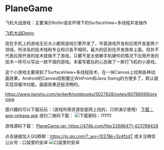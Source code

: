 # PlaneGame
飞机大战游戏：主要演示Kotlin语言环境下的SurfaceView+多线程并发操作

[飞机大战Demo](https://upload-images.jianshu.io/upload_images/2434271-8bc61873e05ec862.jpg?imageMogr2/auto-orient/strip%7CimageView2/2/w/1240)

现在手机上的游戏无论大小都用游戏引擎开发了，毕竟游戏开发和应用开发是两个领域，所涉及的技术栈和专业知识各不相同，最大的区别在开发效率上面。但并不代表应用开发的技术就做不了游戏，只要不是太依赖手机硬件的情况下应用开发的技术一样可以写出一款不错的游戏。本着写着玩的心态做了一款打飞机的小游戏。

这个小游戏主要用到了SurfaceView+多线程技术，在一块Canvas上绘制各种动画效果，Android的Canvas绘制要比WinFrom和Java Swing的方便多了，默认就实现双缓冲功能，画面效果还挺流畅的。

https://www.jianshu.com/writer#/notebooks/5027928/notes/60788098/preview


感兴趣的可以下载玩玩：（游戏所用资源皆是网上找的，只供演示使用）
[下载：app-release.apk](https://474b.com/file/22686471-423788440
)
或扫二维码下载：
![下载密码：111111](https://upload-images.jianshu.io/upload_images/2434271-915ba404d4071f2c?imageMogr2/auto-orient/strip%7CimageView2/2/w/1240)


游戏源码下载：
[PlaneGame.rar: https://474b.com/file/22686471-423788428
](https://474b.com/file/22686471-423788428
)

点击链接加入QQ群聊：https://jq.qq.com/?_wv=1027&k=5z4fzdT
或关注微信公众号：口袋里的安卓
![口袋里的安卓](https://upload-images.jianshu.io/upload_images/2434271-3d299c366933d8f8.jpg?imageMogr2/auto-orient/strip%7CimageView2/2/w/1240)
